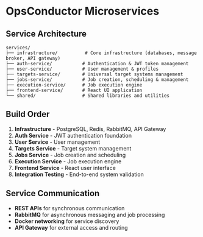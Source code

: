 # OpsConductor Microservices

## Service Architecture

```
services/
├── infrastructure/          # Core infrastructure (databases, message broker, API gateway)
├── auth-service/           # Authentication & JWT token management
├── user-service/           # User management & profiles  
├── targets-service/        # Universal target systems management
├── jobs-service/           # Job creation, scheduling & management
├── execution-service/      # Job execution engine
├── frontend-service/       # React UI application
└── shared/                 # Shared libraries and utilities
```

## Build Order

1. **Infrastructure** - PostgreSQL, Redis, RabbitMQ, API Gateway
2. **Auth Service** - JWT authentication foundation
3. **User Service** - User management 
4. **Targets Service** - Target system management
5. **Jobs Service** - Job creation and scheduling
6. **Execution Service** - Job execution engine
7. **Frontend Service** - React user interface
8. **Integration Testing** - End-to-end system validation

## Service Communication

- **REST APIs** for synchronous communication
- **RabbitMQ** for asynchronous messaging and job processing
- **Docker networking** for service discovery
- **API Gateway** for external access and routing